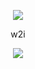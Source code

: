 <p align="center">
<img src="https://file.garden/Zlc_rlwZaj3gLlZ-/Untitled277_20250302002131.png">
</p>


<p align="center">
w2i
</p>


<p align="center">
<img src="https://komarev.com/ghpvc/?username=fuyushirono&label=stalkers&color=orange&style=plastic"
</p>
